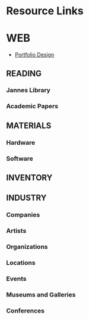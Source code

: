 # Resource Links

# WEB
* [Portfolio Design](./PortfolioDesign.md)

## READING
### Jannes Library
### Academic Papers

## MATERIALS
### Hardware
### Software


## INVENTORY

## INDUSTRY
### Companies
### Artists
### Organizations
### Locations
### Events
### Museums and Galleries
### Conferences
